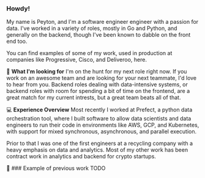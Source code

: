 ### Howdy!

My name is Peyton, and I'm a software engineer engineer with a passion for data. I've worked in a variety of roles, mostly in Go and Python, and generally on the backend, though I've been known to dabble on the front end too.

You can find examples of some of my work, used in production at companies like Progressive, Cisco, and Deliveroo, here.

🏹 **What I'm looking for**
I'm on the hunt for my next role right now. If you work on an awesome team and are looking for your next teammate, I'd love to hear from you. Backend roles dealing with data-intensive systems, or backend roles with room for spending a bit of time on the frontend, are a great match for my current intrests, but a great team beats all of that. 

💻 **Experience Overview**
Most recently I worked at Prefect, a python data orchestration tool, where I built software to allow data scientists and data engineers to run their code in environments like AWS, GCP, and Kubernetes, with support for mixed synchronous, asynchronous, and parallel execution.

Prior to that I was one of the first engineers at a recycling company with a heavy emphasis on data and analytics. Most of my other work has been contract work in analytics and backend for crypto startups. 



🚧 ### Example of previous work
TODO



<!--
**peytonrunyan/peytonrunyan** is a ✨ _special_ ✨ repository because its `README.md` (this file) appears on your GitHub profile.

Here are some ideas to get you started:

- 🔭 I’m currently working on ...
- 🌱 I’m currently learning ...
- 👯 I’m looking to collaborate on ...
- 🤔 I’m looking for help with ...
- 💬 Ask me about ...
- 📫 How to reach me: ...
- 😄 Pronouns: ...
- ⚡ Fun fact: ...
-->
